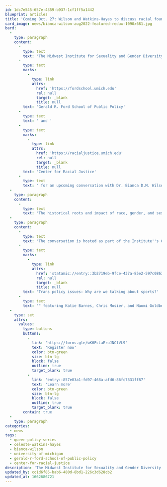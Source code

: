 ```yaml
---
id: 1dc7e545-657e-4359-b937-1cf1ff5a1442
blueprint: articles
title: 'Coming Oct. 27: Wilson and Watkins-Hayes to discuss racial foundations of public policy in virtual conversation'
card_image: news/bianca-wilson-aug2022-featured-redux-1090x681.jpg
bard:
  -
    type: paragraph
    content:
      -
        type: text
        text: 'The Midwest Institute for Sexuality and Gender Diversity is partnering with the University of Michigan''s '
      -
        type: text
        marks:
          -
            type: link
            attrs:
              href: 'https://fordschool.umich.edu'
              rel: null
              target: _blank
              title: null
        text: 'Gerald R. Ford School of Public Policy'
      -
        type: text
        text: ' and '
      -
        type: text
        marks:
          -
            type: link
            attrs:
              href: 'https://racialjustice.umich.edu'
              rel: null
              target: _blank
              title: null
        text: 'Center for Racial Justice'
      -
        type: text
        text: ' for an upcoming conversation with Dr. Bianca D.M. Wilson of the Williams Institute, a public policy research institute focused on sexuality and gender issues. The event, "Racial Foundations of Public Policy: LGBT Rights," will be held virtually on Thursday, October 27. '
  -
    type: paragraph
    content:
      -
        type: text
        text: 'The historical roots and impact of race, gender, and sexuality shape public policy as both a disciplinary field and as a course of action. This program brings Dr. Wilson into conversation with Dr. Celeste Watkins-Hayes. Wilson, the Rabbi Zacky Senior Scholar of Public Policy at the Williams Institute, is an expert in system-involved LGBTQ youth, LGBT poverty, and sexual health among queer women. Watkins-Hayes, dean of U-M''s Ford School, is internationally-recognized for her research at the intersection of inequality, public policy, and institutions, with a special focus on urban poverty and race, class, and gender studies.'
  -
    type: paragraph
    content:
      -
        type: text
        text: 'The conversation is hosted as part of the Institute''s Queer Policy Series, a program that convenes policymakers, leaders, and students to examine policies at various levels that impact queer and trans students and youth, and provides tools for effecting policy changes that embrace and affirm diverse sexualities and genders. It is also part of the Ford School and Center for Racial Justice''s Racial Foundations of Public Policy Series, and follows a 2021 collaboration with the Ford School on "'
      -
        type: text
        marks:
          -
            type: link
            attrs:
              href: 'statamic://entry::3b2719eb-9fce-437a-85e2-597c086365e9'
              rel: null
              target: _blank
              title: null
        text: 'Trans policy issues: Why are we talking about sports?'
      -
        type: text
        text: '" featuring Katie Barnes, Chris Mosier, and Naomi Goldberg. Attendance for this year''s event is once again free and open to the public. '
  -
    type: set
    attrs:
      values:
        type: buttons
        buttons:
          -
            link: 'https://forms.gle/wK6PcLaEruJNCfVL9'
            text: 'Register now'
            color: btn-green
            size: btn-lg
            block: false
            outline: true
            target_blank: true
          -
            link: 'entry::857e03a1-fd97-468a-afd6-86fc7331ff87'
            text: 'Learn more'
            color: btn-green
            size: btn-lg
            block: false
            outline: true
            target_blank: true
        contain: true
  -
    type: paragraph
categories:
  - news
tags:
  - queer-policy-series
  - celeste-watkins-hayes
  - bianca-wilson
  - university-of-michigan
  - gerald-r-ford-school-of-public-policy
  - center-for-racial-justice
description: 'The Midwest Institute for Sexuality and Gender Diversity is partnering with the University of Michigan''s Gerald R. Ford School of Public Policy and Center for Racial Justice for an upcoming conversation with Dr. Bianca D.M. Wilson of the Williams Institute, a public policy research institute focused on sexuality and gender issues. The event, "Racial foundations of public policy: LGBT rights," will be held virtually on Thursday, October 27.'
updated_by: cc1d6f85-bab6-480d-8bd1-226c3d628cb2
updated_at: 1662686721
---
```

